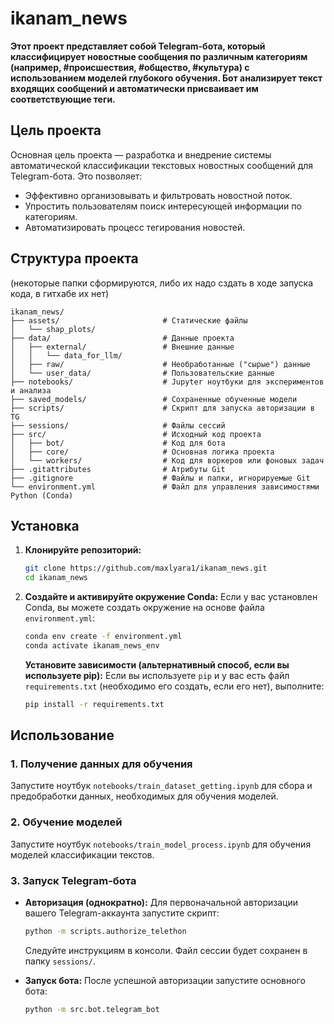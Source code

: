 # ikanam_news

**Этот проект представляет собой Telegram-бота, который классифицирует новостные сообщения по различным категориям (например, #происшествия, #общество, #культура) с использованием моделей глубокого обучения. Бот анализирует текст входящих сообщений и автоматически присваивает им соответствующие теги.**

## Цель проекта

Основная цель проекта — разработка и внедрение системы автоматической классификации текстовых новостных сообщений для Telegram-бота. Это позволяет:

*   Эффективно организовывать и фильтровать новостной поток.
*   Упростить пользователям поиск интересующей информации по категориям.
*   Автоматизировать процесс тегирования новостей.

## Структура проекта
(некоторые папки сформируются, либо их надо сздать в ходе запуска кода, в гитхабе их нет)

```
ikanam_news/
├── assets/                       # Статические файлы
│   └── shap_plots/
├── data/                         # Данные проекта
│   ├── external/                 # Внешние данные
│   │   └── data_for_llm/
│   ├── raw/                      # Необработанные ("сырые") данные
│   └── user_data/                # Пользовательские данные
├── notebooks/                    # Jupyter ноутбуки для экспериментов и анализа
├── saved_models/                 # Сохраненные обученные модели
├── scripts/                      # Скрипт для запуска авторизации в TG
├── sessions/                     # Файлы сессий
├── src/                          # Исходный код проекта
│   ├── bot/                      # Код для бота
│   ├── core/                     # Основная логика проекта
│   └── workers/                  # Код для воркеров или фоновых задач
├── .gitattributes                # Атрибуты Git
├── .gitignore                    # Файлы и папки, игнорируемые Git
└── environment.yml               # Файл для управления зависимостями Python (Conda)
```

## Установка

1.  **Клонируйте репозиторий:**
    ```bash
    git clone https://github.com/maxlyara1/ikanam_news.git
    cd ikanam_news
    ```

2.  **Создайте и активируйте окружение Conda:**
    Если у вас установлен Conda, вы можете создать окружение на основе файла `environment.yml`:
    ```bash
    conda env create -f environment.yml
    conda activate ikanam_news_env
    ```

    **Установите зависимости (альтернативный способ, если вы используете pip):**
    Если вы используете `pip` и у вас есть файл `requirements.txt` (необходимо его создать, если его нет), выполните:
    ```bash
    pip install -r requirements.txt
    ```

## Использование

### 1. Получение данных для обучения
Запустите ноутбук `notebooks/train_dataset_getting.ipynb` для сбора и предобработки данных, необходимых для обучения моделей.

### 2. Обучение моделей
Запустите ноутбук `notebooks/train_model_process.ipynb` для обучения моделей классификации текстов.

### 3. Запуск Telegram-бота

*   **Авторизация (однократно):**
    Для первоначальной авторизации вашего Telegram-аккаунта запустите скрипт:
    ```bash
    python -m scripts.authorize_telethon
    ```
    Следуйте инструкциям в консоли. Файл сессии будет сохранен в папку `sessions/`.

*   **Запуск бота:**
    После успешной авторизации запустите основного бота:
    ```bash
    python -m src.bot.telegram_bot
    ```
